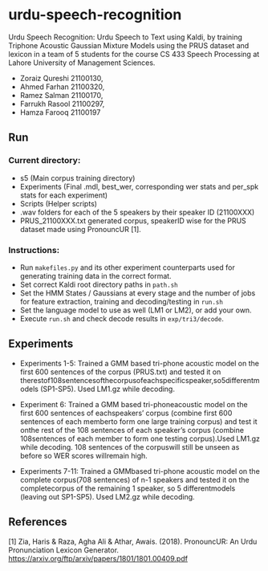# urdu-speech-recognition
Urdu Speech Recognition: Urdu Speech to Text using Kaldi, by training Triphone Acoustic Gaussian Mixture Models using the PRUS dataset and lexicon in a team of 5 students for the course CS 433 Speech Processing at Lahore University of Management Sciences.
- Zoraiz Qureshi 21100130,
- Ahmed Farhan 21100320, 
- Ramez Salman 21100170, 
- Farrukh Rasool 21100297, 
- Hamza Farooq 21100197


## Run
### Current directory:
- s5 (Main corpus training directory)
- Experiments (Final .mdl, best_wer, corresponding wer stats and per_spk stats for each experiment)
- Scripts (Helper scripts)
- .wav folders for each of the 5 speakers by their speaker ID (21100XXX)
- PRUS_21100XXX.txt generated corpus, speakerID wise for the PRUS dataset made using PronouncUR [1].


### Instructions:
- Run `makefiles.py` and its other experiment counterparts used for generating training data in the correct format.
- Set correct Kaldi root directory paths in `path.sh`
- Set the HMM States / Gaussians at every stage and the number of jobs for feature extraction, training and decoding/testing in `run.sh`
- Set the language model to use as well (LM1 or LM2), or add your own.
- Execute `run.sh` and check decode results in `exp/tri3/decode`.


## Experiments
- Experiments 1-5: Trained a GMM based tri-phone acoustic model on the first 600 sentences of the corpus (PRUS.txt) and tested it on therestof108sentencesofthecorpusofeachspecificspeaker,so5differentmodels (SP1-SP5). Used LM1.gz while decoding.

- Experiment 6: Trained a GMM based tri-phoneacoustic model on the first 600 sentences of eachspeakers’ corpus (combine first 600 sentences of each memberto form one large training corpus) and test it onthe rest of the 108 sentences of each speaker’s corpus (combine 108sentences of each member to form one testing corpus).Used LM1.gz while decoding. 108 sentences of the corpuswill still be unseen as before so WER scores willremain high.

- Experiments 7-11: Trained a GMMbased tri-phone acoustic model on the complete corpus(708 sentences) of n-1 speakers and tested it on the completecorpus of the remaining 1 speaker, so 5 differentmodels (leaving out SP1-SP5). Used LM2.gz while decoding.


## References
[1] Zia, Haris & Raza, Agha Ali & Athar, Awais. (2018). PronouncUR: An Urdu Pronunciation Lexicon Generator. https://arxiv.org/ftp/arxiv/papers/1801/1801.00409.pdf